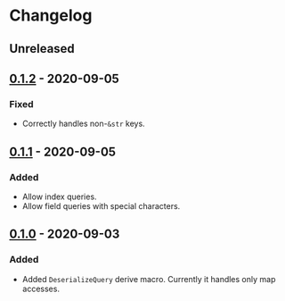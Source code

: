 # Changelog

## Unreleased

## [0.1.2] - 2020-09-05

### Fixed

* Correctly handles non-`&str` keys.

## [0.1.1] - 2020-09-05

### Added

* Allow index queries.
* Allow field queries with special characters.

## [0.1.0] - 2020-09-03

### Added

* Added `DeserializeQuery` derive macro. Currently it handles only map accesses.

[0.1.2]: https://github.com/pandaman64/serde-query/compare/v0.1.1...v0.1.2
[0.1.1]: https://github.com/pandaman64/serde-query/compare/v0.1.0...v0.1.1
[0.1.0]: https://github.com/pandaman64/serde-query/releases/tag/v0.1.0